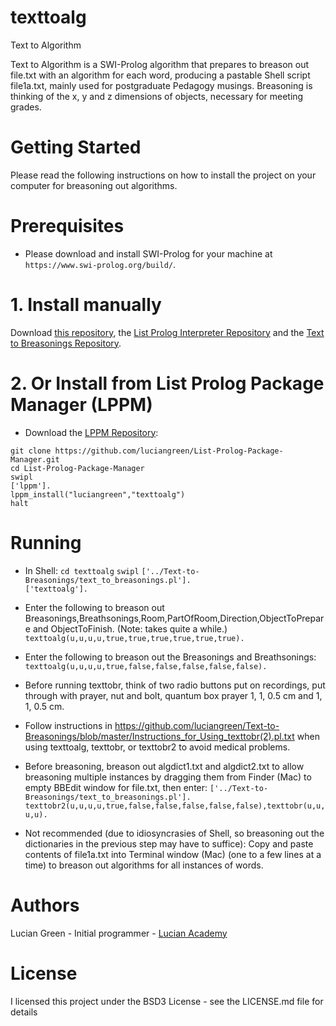 # texttoalg
Text to Algorithm

Text to Algorithm is a SWI-Prolog algorithm that prepares to breason out file.txt with an algorithm for each word, producing a pastable Shell script file1a.txt, mainly used for postgraduate Pedagogy musings.  Breasoning is thinking of the x, y and z dimensions of objects, necessary for meeting grades.

# Getting Started

Please read the following instructions on how to install the project on your computer for breasoning out algorithms.

# Prerequisites

* Please download and install SWI-Prolog for your machine at `https://www.swi-prolog.org/build/`.

# 1. Install manually

Download <a href="http://github.com/luciangreen/texttoalg/">this repository</a>, the <a href="https://github.com/luciangreen/listprologinterpreter">List Prolog Interpreter Repository</a> and the <a href="https://github.com/luciangreen/Text-to-Breasonings">Text to Breasonings Repository</a>.

# 2. Or Install from List Prolog Package Manager (LPPM)

* Download the <a href="https://github.com/luciangreen/List-Prolog-Package-Manager">LPPM Repository</a>:

```
git clone https://github.com/luciangreen/List-Prolog-Package-Manager.git
cd List-Prolog-Package-Manager
swipl
['lppm'].
lppm_install("luciangreen","texttoalg")
halt
```

# Running

* In Shell:
`cd texttoalg`
`swipl`
`['../Text-to-Breasonings/text_to_breasonings.pl'].`    
`['texttoalg'].`    

* Enter the following to breason out Breasonings,Breathsonings,Room,PartOfRoom,Direction,ObjectToPrepare and ObjectToFinish. (Note: takes quite a while.)
`texttoalg(u,u,u,u,true,true,true,true,true,true).`    

* Enter the following to breason out the Breasonings and Breathsonings:
`texttoalg(u,u,u,u,true,false,false,false,false,false).`    

* Before running texttobr, think of two radio buttons put on recordings, put through with prayer, nut and bolt, quantum box prayer 1, 1, 0.5 cm and 1, 1, 0.5 cm.

* Follow instructions in https://github.com/luciangreen/Text-to-Breasonings/blob/master/Instructions_for_Using_texttobr(2).pl.txt when using texttoalg, texttobr, or texttobr2 to avoid medical problems.

* Before breasoning, breason out algdict1.txt and algdict2.txt to allow breasoning multiple instances by dragging them from Finder (Mac) to empty BBEdit window for file.txt, then enter:
`['../Text-to-Breasonings/text_to_breasonings.pl'].`
`texttobr2(u,u,u,u,true,false,false,false,false,false),texttobr(u,u,u,u).`

* Not recommended (due to idiosyncrasies of Shell, so breasoning out the dictionaries in the previous step may have to suffice): Copy and paste contents of file1a.txt into Terminal window (Mac) (one to a few lines at a time) to breason out algorithms for all instances of words.

# Authors

Lucian Green - Initial programmer - <a href="https://www.lucianacademy.com/">Lucian Academy</a>

# License

I licensed this project under the BSD3 License - see the LICENSE.md file for details

